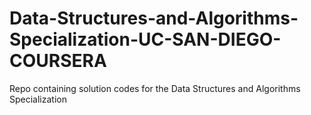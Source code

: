 # Data-Structures-and-Algorithms-Specialization-UC-SAN-DIEGO-COURSERA
Repo containing solution codes for the Data Structures and Algorithms Specialization
